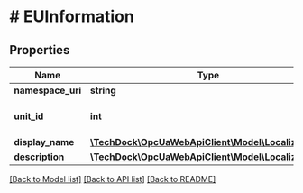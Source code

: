 # # EUInformation

## Properties

Name | Type | Description | Notes
------------ | ------------- | ------------- | -------------
**namespace_uri** | **string** |  | [optional]
**unit_id** | **int** |  | [optional] [default to 0]
**display_name** | [**\TechDock\OpcUaWebApiClient\Model\LocalizedText**](LocalizedText.md) |  | [optional]
**description** | [**\TechDock\OpcUaWebApiClient\Model\LocalizedText**](LocalizedText.md) |  | [optional]

[[Back to Model list]](../../README.md#models) [[Back to API list]](../../README.md#endpoints) [[Back to README]](../../README.md)
